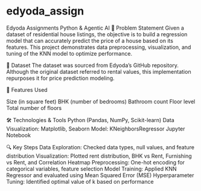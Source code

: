 # edyoda_assign
Edyoda Assignments Python &amp; Agentic AI
📌 Problem Statement
Given a dataset of residential house listings, the objective is to build a regression model that can accurately predict the price of a house based on its features. This project demonstrates data preprocessing, visualization, and tuning of the KNN model to optimize performance.

📂 Dataset
The dataset was sourced from Edyoda’s GitHub repository.
Although the original dataset referred to rental values, this implementation repurposes it for price prediction modeling.

🧮 Features Used

Size (in square feet)
BHK (number of bedrooms)
Bathroom count
Floor level
Total number of floors

🛠️ Technologies & Tools
Python (Pandas, NumPy, Scikit-learn)
Data Visualization: Matplotlib, Seaborn
Model: KNeighborsRegressor
Jupyter Notebook

🔍 Key Steps
Data Exploration: Checked data types, null values, and feature distribution
Visualization: Plotted rent distribution, BHK vs Rent, Furnishing vs Rent, and Correlation Heatmap
Preprocessing: One-hot encoding for categorical variables, feature selection
Model Training: Applied KNN Regressor and evaluated using Mean Squared Error (MSE)
Hyperparameter Tuning: Identified optimal value of k based on performance
